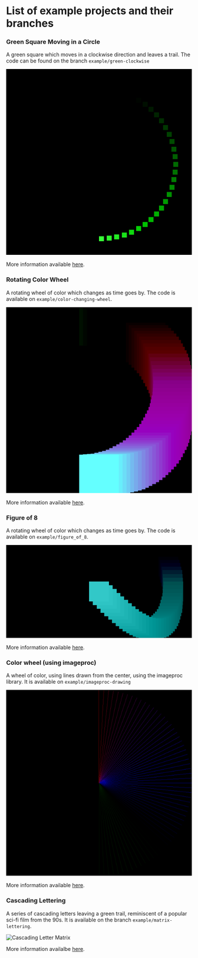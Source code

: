 # List of example projects and their branches

### Green Square Moving in a Circle

A green square which moves in a clockwise direction and leaves a trail.
The code can be found on the branch `example/green-clockwise`

![Green Circle Animation](./green_cycle_clockwise.gif)

More information available [here](green-cycle-clockwise.md).

### Rotating Color Wheel

A rotating wheel of color which changes as time goes by. The code 
is available on `example/color-changing-wheel`.

![Rotating Color Wheel](rotating_color_wheel.gif)

More information available [here](rotating-color-wheel.md).


### Figure of 8

A rotating wheel of color which changes as time goes by. The code 
is available on `example/figure_of_8`.

![Figure of 8l](figure_of_8.gif)

More information available [here](figure-of-8.md).

### Color wheel (using imageproc)

A wheel of color, using lines drawn from the center, using the imageproc
library. It is available on `example/imageproc-drawing`

![imageproc Color Wheel](imageproc_drawing.gif)

More information available [here](imageproc-drawing.md).

### Cascading Lettering

A series of cascading letters leaving a green trail, reminiscent of a 
popular sci-fi film from the 90s. It is available on the branch 
`example/matrix-lettering`.

![Cascading Letter Matrix](cascading-lettering.gif)

More information availalbe [here](cascading-letter-matrix.md).